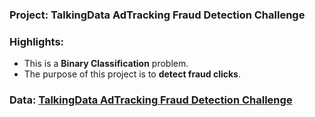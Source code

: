 ### Project: TalkingData AdTracking Fraud Detection Challenge

### Highlights:

 - This is a **Binary Classification** problem.
 - The purpose of this project is to **detect fraud clicks**. 

### Data: [TalkingData AdTracking Fraud Detection Challenge](https://www.kaggle.com/c/talkingdata-adtracking-fraud-detection/data)
